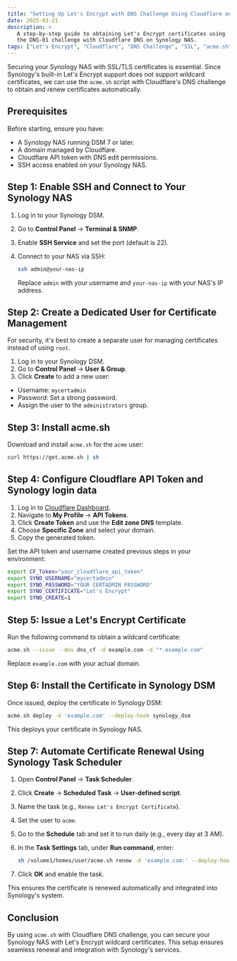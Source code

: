 ```yaml
---
title: "Setting Up Let's Encrypt with DNS Challenge Using Cloudflare on Synology"
date: 2025-03-21
description: >
   A step-by-step guide to obtaining Let's Encrypt certificates using
   the DNS-01 challenge with Cloudflare DNS on Synology NAS.
tags: ["Let's Encrypt", "Cloudflare", "DNS Challenge", "SSL", "acme.sh", "Synology"]
---
```


Securing your Synology NAS with SSL/TLS certificates is essential. Since
Synology's built-in Let's Encrypt support does not support wildcard
certificates, we can use the `acme.sh` script with Cloudflare's DNS
challenge to obtain and renew certificates automatically.

## Prerequisites

Before starting, ensure you have:

- A Synology NAS running DSM 7 or later.
- A domain managed by Cloudflare.
- Cloudflare API token with DNS edit permissions.
- SSH access enabled on your Synology NAS.

## Step 1: Enable SSH and Connect to Your Synology NAS

1. Log in to your Synology DSM.
2. Go to **Control Panel** → **Terminal & SNMP**.
3. Enable **SSH Service** and set the port (default is 22).
4. Connect to your NAS via SSH:

   ```bash
   ssh admin@your-nas-ip
   ```

   Replace `admin` with your username and `your-nas-ip` with your NAS's IP address.

## Step 2: Create a Dedicated User for Certificate Management

For security, it's best to create a separate user for managing
certificates instead of using `root`.

1) Log in to your Synology DSM.
2) Go to **Control Panel** → **User & Group**.
3) Click **Create** to add a new user:

- Username: `mycertadmin`
- Password: Set a strong password.
- Assign the user to the `administrators` group.

## Step 3: Install acme.sh

Download and install `acme.sh` for the `acme` user:

```bash
curl https://get.acme.sh | sh
```

## Step 4: Configure Cloudflare API Token and Synology login data

1) Log in to [Cloudflare Dashboard](https://dash.cloudflare.com/).
2) Navigate to **My Profile** → **API Tokens**.
3) Click **Create Token** and use the **Edit zone DNS** template.
4) Choose **Specific Zone** and select your domain.
5) Copy the generated token.

Set the API token and username created previous steps in your environment:

```bash
export CF_Token="your_cloudflare_api_token"
export SYNO_USERNAME="mycertadmin"
export SYNO_PASSWORD="YOUR CERTADMIN PASSWORD"
export SYNO_CERTIFICATE="Let's Encrypt"
export SYNO_CREATE=1
```

## Step 5: Issue a Let's Encrypt Certificate

Run the following command to obtain a wildcard certificate:

```bash
acme.sh --issue --dns dns_cf -d example.com -d "*.example.com"
```

Replace `example.com` with your actual domain.

## Step 6: Install the Certificate in Synology DSM

Once issued, deploy the certificate in Synology DSM:

```bash
acme.sh deploy -d 'example.com' --deploy-hook synology_dsm
```

This deploys your certificate in Synology NAS.

## Step 7: Automate Certificate Renewal Using Synology Task Scheduler

1. Open **Control Panel** → **Task Scheduler**.
2. Click **Create** → **Scheduled Task** → **User-defined script**.
3. Name the task (e.g., `Renew Let's Encrypt Certificate`).
4. Set the user to `acme`.
5. Go to the **Schedule** tab and set it to run daily (e.g., every day at 3 AM).
6. In the **Task Settings** tab, under **Run command**, enter:

   ```bash
   sh /volume1/homes/user/acme.sh renew -d 'example.com:' --deploy-hook synology_dsm
   ```

7. Click **OK** and enable the task.

This ensures the certificate is renewed automatically
and integrated into Synology's system.

## Conclusion

By using `acme.sh` with Cloudflare DNS challenge, you
can secure your Synology NAS with Let's Encrypt wildcard
certificates. This setup ensures seamless renewal and
integration with Synology's services.
